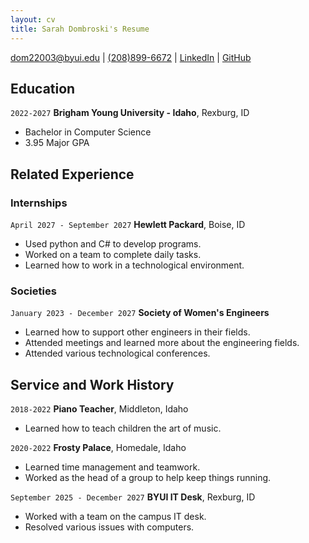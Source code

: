 ```yaml
---
layout: cv
title: Sarah Dombroski's Resume
---
```


<div id="webaddress">
<a href="dom22003@byui.edu">dom22003@byui.edu</a>
| <a href="">(208)899-6672</a>
| <a href="www.linkedin.com/in/sarah-dombroski-06a125265">LinkedIn</a>
| <a href="https://github.com/sarahdombroski640">GitHub</a>
</div>

<!-- https://www.monique.tech/the-art-of-markdown -->

## Education

`2022-2027`
__Brigham Young University - Idaho__, Rexburg, ID

- Bachelor in Computer Science
- 3.95 Major GPA


## Related Experience

### Internships

`April 2027 - September 2027`
__Hewlett Packard__, Boise, ID

- Used python and C# to develop programs.
- Worked on a team to complete daily tasks.
- Learned how to work in a technological environment.

### Societies

`January 2023 - December 2027`
__Society of Women's Engineers__

- Learned how to support other engineers in their fields.
- Attended meetings and learned more about the engineering fields.
- Attended various technological conferences.


## Service and Work History

`2018-2022`
__Piano Teacher__, Middleton, Idaho

- Learned how to teach children the art of music.


`2020-2022`
__Frosty Palace__, Homedale, Idaho

- Learned time management and teamwork.
- Worked as the head of a group to help keep things running.


`September 2025 - December 2027`
__BYUI IT Desk__, Rexburg, ID

- Worked with a team on the campus IT desk.
- Resolved various issues with computers.


<!-- ### Footer

Last updated: March 2023 -->


